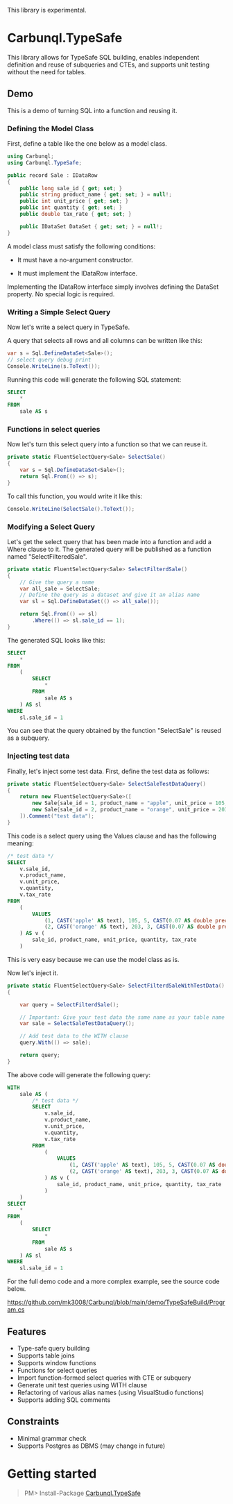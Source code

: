 This library is experimental.

# Carbunql.TypeSafe

This library allows for TypeSafe SQL building, enables independent definition and reuse of subqueries and CTEs, and supports unit testing without the need for tables.

## Demo

This is a demo of turning SQL into a function and reusing it.


### Defining the Model Class

First, define a table like the one below as a model class.


```cs
using Carbunql;
using Carbunql.TypeSafe;

public record Sale : IDataRow
{
    public long sale_id { get; set; }
    public string product_name { get; set; } = null!;
    public int unit_price { get; set; }
    public int quantity { get; set; }
    public double tax_rate { get; set; }

    public IDataSet DataSet { get; set; } = null!;
}
```

A model class must satisfy the following conditions:

- It must have a no-argument constructor.

- It must implement the IDataRow interface.

Implementing the IDataRow interface simply involves defining the DataSet property. No special logic is required.

### Writing a Simple Select Query

Now let's write a select query in TypeSafe.

A query that selects all rows and all columns can be written like this:

```cs
var s = Sql.DefineDataSet<Sale>();
// select query debug print
Console.WriteLine(s.ToText());
```

Running this code will generate the following SQL statement:


```sql
SELECT
    *
FROM
    sale AS s
```

### Functions in select queries


Now let's turn this select query into a function so that we can reuse it.

```cs
private static FluentSelectQuery<Sale> SelectSale()
{
    var s = Sql.DefineDataSet<Sale>();
    return Sql.From(() => s);
}
```

To call this function, you would write it like this:


```cs
Console.WriteLine(SelectSale().ToText());
```

### Modifying a Select Query

Let's get the select query that has been made into a function and add a Where clause to it.
The generated query will be published as a function named "SelectFilteredSale".


```cs
private static FluentSelectQuery<Sale> SelectFilterdSale()
{
    // Give the query a name
    var all_sale = SelectSale;
    // Define the query as a dataset and give it an alias name
    var sl = Sql.DefineDataSet(() => all_sale());

    return Sql.From(() => sl)
        .Where(() => sl.sale_id == 1);
}
```

The generated SQL looks like this:

```sql
SELECT
    *
FROM
    (
        SELECT
            *
        FROM
            sale AS s
    ) AS sl
WHERE
    sl.sale_id = 1
```

You can see that the query obtained by the function "SelectSale" is reused as a subquery.


### Injecting test data

Finally, let's inject some test data. First, define the test data as follows:

```cs
private static FluentSelectQuery<Sale> SelectSaleTestDataQuery()
{
    return new FluentSelectQuery<Sale>([
        new Sale{sale_id = 1, product_name = "apple", unit_price = 105, quantity = 5, tax_rate = 0.07},
        new Sale{sale_id = 2, product_name = "orange", unit_price = 203, quantity = 3, tax_rate = 0.07},
    ]).Comment("test data");
}	
```

This code is a select query using the Values clause and has the following meaning:

```sql
/* test data */
SELECT
    v.sale_id,
    v.product_name,
    v.unit_price,
    v.quantity,
    v.tax_rate
FROM
    (
        VALUES
            (1, CAST('apple' AS text), 105, 5, CAST(0.07 AS double precision)),
            (2, CAST('orange' AS text), 203, 3, CAST(0.07 AS double precision))
    ) AS v (
        sale_id, product_name, unit_price, quantity, tax_rate
    )
```

This is very easy because we can use the model class as is.

Now let's inject it.

```cs
private static FluentSelectQuery<Sale> SelectFilterdSaleWithTestData()
{

    var query = SelectFilterdSale();

    // Important: Give your test data the same name as your table name
    var sale = SelectSaleTestDataQuery();

    // Add test data to the WITH clause
    query.With(() => sale);

    return query;
}
```

The above code will generate the following query:

```sql
WITH
    sale AS (
        /* test data */
        SELECT
            v.sale_id,
            v.product_name,
            v.unit_price,
            v.quantity,
            v.tax_rate
        FROM
            (
                VALUES
                    (1, CAST('apple' AS text), 105, 5, CAST(0.07 AS double precision)),
                    (2, CAST('orange' AS text), 203, 3, CAST(0.07 AS double precision))
            ) AS v (
                sale_id, product_name, unit_price, quantity, tax_rate
            )
    )
SELECT
    *
FROM
    (
        SELECT
            *
        FROM
            sale AS s
    ) AS sl
WHERE
    sl.sale_id = 1
```

For the full demo code and a more complex example, see the source code below.

https://github.com/mk3008/Carbunql/blob/main/demo/TypeSafeBuild/Program.cs


## Features
- Type-safe query building
- Supports table joins
- Supports window functions
- Functions for select queries
- Import function-formed select queries with CTE or subquery
- Generate unit test queries using WITH clause
- Refactoring of various alias names (using VisualStudio functions)
- Supports adding SQL comments

## Constraints
- Minimal grammar check
- Supports Postgres as DBMS (may change in future)

# Getting started

> PM> Install-Package [Carbunql.TypeSafe](https://www.nuget.org/packages/Carbunql.TypeSafe)

